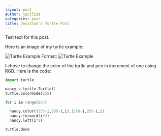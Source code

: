 ```yaml
---
layout: post
author: jpulliza
categories: post
title: Jonathan's Turtle Post
---
```


Test text for this post.

Here is an image of my turtle example:

![Turtle Example](https://dl.dropboxusercontent.com/u/4614624/SILS%20Hack%20Box.png)
Format: ![Turtle Example](https://dl.dropboxusercontent.com/u/4614624/SILS%20Hack%20Box.png)

I chose to change the color of the turtle and pen in increment of one using RGB. Here is the code:

```python
import turtle

nancy = turtle.Turtle()
turtle.colormode(255)

for i in range(254)

  nancy.color((255-i,255-i,i),(255-i,255-i,i)
  nancy.forward(i*2)
  nancy.left(i*2)
  
turtle.done
```
